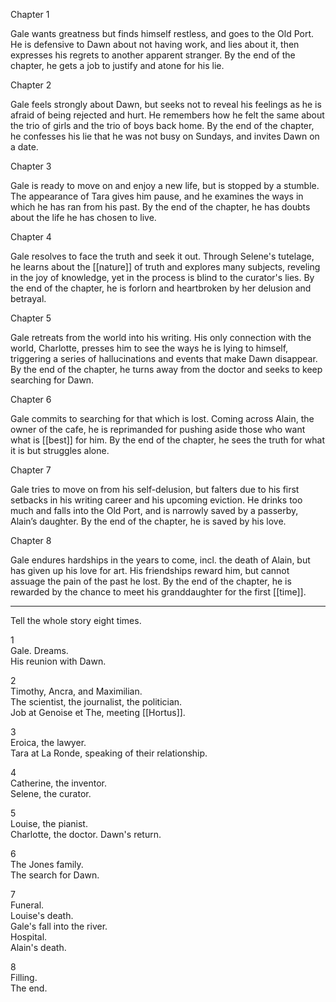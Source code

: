 Chapter 1  
  
Gale wants greatness but finds himself restless, and goes to the Old Port. He is defensive to Dawn about not having work, and lies about it, then expresses his regrets to another apparent stranger. By the end of the chapter, he gets a job to justify and atone for his lie.  
  
Chapter 2  
  
Gale feels strongly about Dawn, but seeks not to reveal his feelings as he is afraid of being rejected and hurt. He remembers how he felt the same about the trio of girls and the trio of boys back home. By the end of the chapter, he confesses his lie that he was not busy on Sundays, and invites Dawn on a date.  
  
Chapter 3  
  
Gale is ready to move on and enjoy a new life, but is stopped by a stumble. The appearance of Tara gives him pause, and he examines the ways in which he has ran from his past. By the end of the chapter, he has doubts about the life he has chosen to live.  
  
Chapter 4  
  
Gale resolves to face the truth and seek it out. Through Selene's tutelage, he learns about the [[nature]] of truth and explores many subjects, reveling in the joy of knowledge, yet in the process is blind to the curator's lies. By the end of the chapter, he is forlorn and heartbroken by her delusion and betrayal.  
  
Chapter 5  
  
Gale retreats from the world into his writing. His only connection with the world, Charlotte, presses him to see the ways he is lying to himself, triggering a series of hallucinations and events that make Dawn disappear. By the end of the chapter, he turns away from the doctor and seeks to keep searching for Dawn.  
  
Chapter 6  
  
Gale commits to searching for that which is lost. Coming across Alain, the owner of the cafe, he is reprimanded for pushing aside those who want what is [[best]] for him. By the end of the chapter, he sees the truth for what it is but struggles alone.  
  
Chapter 7  
  
Gale tries to move on from his self-delusion, but falters due to his first setbacks in his writing career and his upcoming eviction. He drinks too much and falls into the Old Port, and is narrowly saved by a passerby, Alain’s daughter. By the end of the chapter, he is saved by his love.  
  
Chapter 8  
  
Gale endures hardships in the years to come, incl. the death of Alain, but has given up his love for art. His friendships reward him, but cannot assuage the pain of the past he lost. By the end of the chapter, he is rewarded by the chance to meet his granddaughter for the first [[time]].

* * * 

Tell the whole story eight times.  
  
1  
Gale. Dreams.  
His reunion with Dawn.  
  
2  
Timothy, Ancra, and Maximilian.  
The scientist, the journalist, the politician.  
Job at Genoise et The, meeting [[Hortus]].  
  
3  
Eroica, the lawyer.  
Tara at La Ronde, speaking of their relationship.  
  
4  
Catherine, the inventor.  
Selene, the curator.  
  
5  
Louise, the pianist.  
Charlotte, the doctor. Dawn's return.  
  
6  
The Jones family.  
The search for Dawn.  
  
7  
Funeral.  
Louise's death.  
Gale's fall into the river.  
Hospital.  
Alain's death.  
  
  
8  
Filling.  
The end.